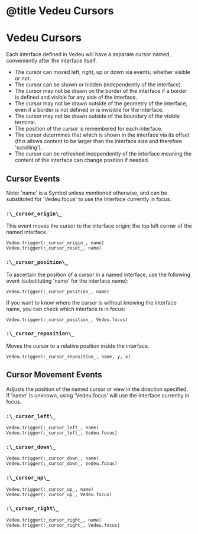 # @title Vedeu Cursors
# Vedeu Cursors

Each interface defined in Vedeu will have a separate cursor named,
conveniently after the interface itself.

- The cursor can moved left, right, up or down via events; whether
  visible or not.
- The cursor can be shown or hidden (independently of the interface).
- The cursor may not be drawn on the border of the interface if a
  border is defined and visible for any side of the interface.
- The cursor may not be drawn outside of the geometry of the
  interface, even if a border is not defined or is invisible for the
  interface.
- The cursor may not be drawn outside of the boundary of the visible
  terminal.
- The position of the cursor is remembered for each interface.
- The cursor determines that which is shown in the interface via its
  offset (this allows content to be larger than the interface size and
  therefore 'scrolling').
- The cursor can be refreshed independently of the interface meaning
  the content of the interface can change position if needed.


## Cursor Events

Note: 'name' is a Symbol unless mentioned otherwise, and can be
substituted for 'Vedeu.focus' to use the interface currently in focus.

### `:\_cursor_origin\_`
This event moves the cursor to the interface origin; the top left
corner of the named interface.

    Vedeu.trigger(:_cursor_origin_, name)
    Vedeu.trigger(:_cursor_reset_, name)

### `:\_cursor_position\_`
To ascertain the position of a cursor in a named interface, use the
following event (substituting 'name' for the interface name):

    Vedeu.trigger(:_cursor_position_, name)

If you want to know where the cursor is without knowing the interface
name, you can check which interface is in focus:

    Vedeu.trigger(:_cursor_position_, Vedeu.focus)

### `:\_cursor_reposition\_`
Moves the cursor to a relative position inside the interface.

    Vedeu.trigger(:_cursor_reposition_, name, y, x)

## Cursor Movement Events

Adjusts the position of the named cursor or view in the direction
specified. If 'name' is unknown, using 'Vedeu.focus' will use the
interface currently in focus.

### `:\_cursor_left\_`

    Vedeu.trigger(:_cursor_left_, name)
    Vedeu.trigger(:_cursor_left_, Vedeu.focus)

### `:\_cursor_down\_`

    Vedeu.trigger(:_cursor_down_, name)
    Vedeu.trigger(:_cursor_down_, Vedeu.focus)

### `:\_cursor_up\_`

    Vedeu.trigger(:_cursor_up_, name)
    Vedeu.trigger(:_cursor_up_, Vedeu.focus)

### `:\_cursor_right\_`

    Vedeu.trigger(:_cursor_right_, name)
    Vedeu.trigger(:_cursor_right_, Vedeu.focus)

